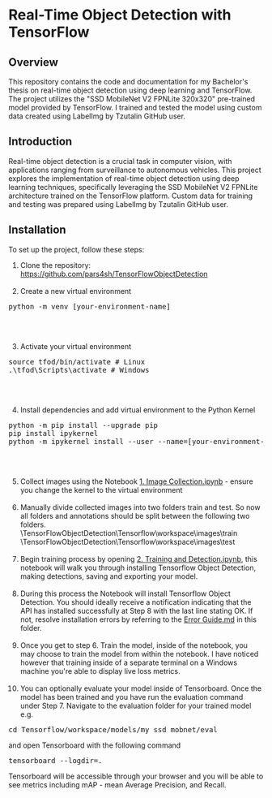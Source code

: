 # Real-Time Object Detection with TensorFlow

## Overview
This repository contains the code and documentation for my Bachelor's thesis on real-time object detection using deep learning and TensorFlow. The project utilizes the "SSD MobileNet V2 FPNLite 320x320" pre-trained model provided by TensorFlow. I trained and tested the model using custom data created using LabelImg by Tzutalin GitHub user.

## Introduction
Real-time object detection is a crucial task in computer vision, with applications ranging from surveillance to autonomous vehicles. This project explores the implementation of real-time object detection using deep learning techniques, specifically leveraging the SSD MobileNet V2 FPNLite architecture trained on the TensorFlow platform. Custom data for training and testing was prepared using LabelImg by Tzutalin GitHub user.

## Installation
To set up the project, follow these steps:
1. Clone the repository: https://github.com/pars4sh/TensorFlowObjectDetection <br/><br/>
2. Create a new virtual environment
<pre>python -m venv [your-environment-name]</pre> <br/><br/>
3. Activate your virtual environment
<pre>
source tfod/bin/activate # Linux
.\tfod\Scripts\activate # Windows 
</pre> <br/><br/>
4. Install dependencies and add virtual environment to the Python Kernel
<pre>
python -m pip install --upgrade pip
pip install ipykernel
python -m ipykernel install --user --name=[your-environment-name]
</pre> <br/><br/>
5. Collect images using the Notebook <a href="https://github.com/pars4sh/TensorFlowObjectDetection/blob/main/1.%20Image%20Collection.ipynb">1. Image Collection.ipynb</a> - ensure you change the kernel to the virtual environment <br/><br/>
7. Manually divide collected images into two folders train and test. So now all folders and annotations should be split between the following two folders. <br/>
\TensorFlowObjectDetection\Tensorflow\workspace\images\train <br/>
\TensorFlowObjectDetection\Tensorflow\workspace\images\test <br/><br/>
8. Begin training process by opening <a href="https://github.com/pars4sh/TensorFlowObjectDetection/blob/main/2.%20Training%20and%20Detection.ipynb">2. Training and Detection.ipynb</a>, this notebook will walk you through installing Tensorflow Object Detection, making detections, saving and exporting your model. <br/><br/>
9. During this process the Notebook will install Tensorflow Object Detection. You should ideally receive a notification indicating that the API has installed successfully at Step 8 with the last line stating OK. 
If not, resolve installation errors by referring to the <a href="https://github.com/pars4sh/TensorFlowObjectDetection/blob/main/Error%20Guide.md">Error Guide.md</a> in this folder. <br/><br/>
10. Once you get to step 6. Train the model, inside of the notebook, you may choose to train the model from within the notebook. I have noticed however that training inside of a separate terminal on a Windows machine you're able to display live loss metrics. <br/><br/>
11. You can optionally evaluate your model inside of Tensorboard. Once the model has been trained and you have run the evaluation command under Step 7. Navigate to the evaluation folder for your trained model e.g.
<pre>cd Tensorflow/workspace/models/my_ssd_mobnet/eval</pre>
and open Tensorboard with the following command
<pre>tensorboard --logdir=.</pre>
Tensorboard will be accessible through your browser and you will be able to see metrics including mAP - mean Average Precision, and Recall.
